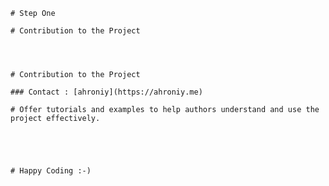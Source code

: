 
	# Step One 
	
	# Contribution to the Project


	
	
	# Contribution to the Project

	### Contact : [ahroniy](https://ahroniy.me)
	
	# Offer tutorials and examples to help authors understand and use the project effectively.



	

	# Happy Coding :-)

	 
